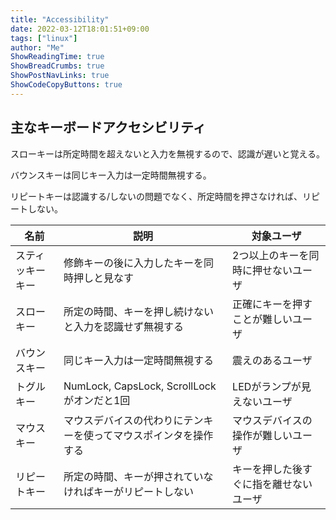 ```yaml
---
title: "Accessibility"
date: 2022-03-12T18:01:51+09:00
tags: ["linux"] 
author: "Me"
ShowReadingTime: true
ShowBreadCrumbs: true
ShowPostNavLinks: true
ShowCodeCopyButtons: true
---
```


## 主なキーボードアクセシビリティ

スローキーは所定時間を超えないと入力を無視するので、認識が遅いと覚える。

バウンスキーは同じキー入力は一定時間無視する。

リピートキーは認識する/しないの問題でなく、所定時間を押さなければ、リピートしない。

|名前|説明|対象ユーザ|
|-|-|-|
|スティッキーキー|修飾キーの後に入力したキーを同時押しと見なす|2つ以上のキーを同時に押せないユーザ|
|スローキー|所定の時間、キーを押し続けないと入力を認識せず無視する|正確にキーを押すことが難しいユーザ|
|バウンスキー|同じキー入力は一定時間無視する|震えのあるユーザ|
|トグルキー|NumLock, CapsLock, ScrollLockがオンだと1回|LEDがランプが見えないユーザ|
|マウスキー|マウスデバイスの代わりにテンキーを使ってマウスポインタを操作する|マウスデバイスの操作が難しいユーザ|
|リピートキー|所定の時間、キーが押されていなければキーがリピートしない|キーを押した後すぐに指を離せないユーザ|
